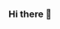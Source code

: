 ### Hi there 👋

<!--
**k1rman/k1rman** is a ✨ _special_ ✨ repository because its `README.md` (this file) appears on your GitHub profile.
- ⚡ Собственно  k1rman
-->
